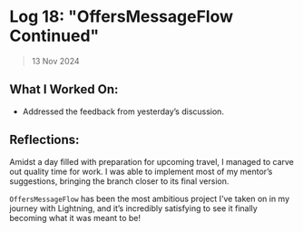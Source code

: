 # Log 18: "OffersMessageFlow Continued"

> 13 Nov 2024

## What I Worked On:

- Addressed the feedback from yesterday’s discussion.

## Reflections:

Amidst a day filled with preparation for upcoming travel, I managed to carve out
quality time for work. I was able to implement most of my mentor’s suggestions,
bringing the branch closer to its final version.

`OffersMessageFlow` has been the most ambitious project I’ve taken on in my
journey with Lightning, and it’s incredibly satisfying to see it finally
becoming what it was meant to be!
